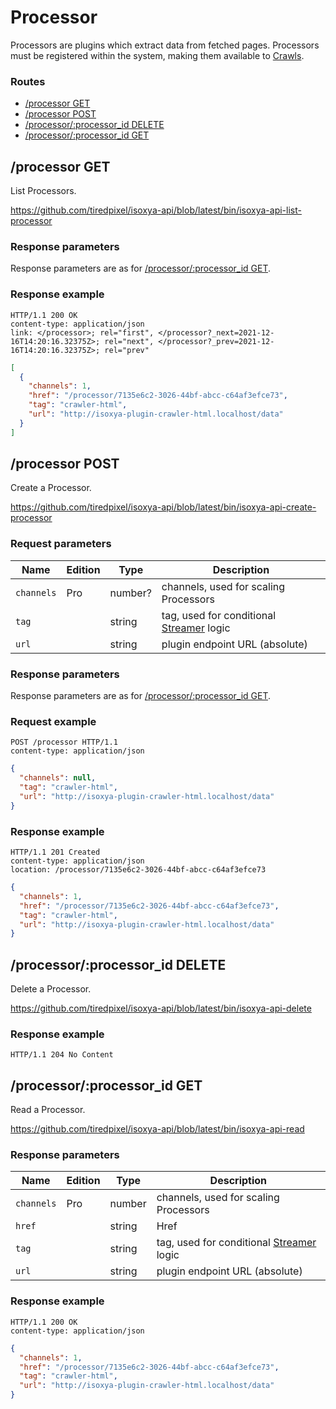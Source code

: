 # Processor

Processors are plugins which extract data from fetched pages. Processors must be registered within the system, making them available to [Crawls](Crawl.md).

### Routes

- [/processor GET](#processor-get)
- [/processor POST](#processor-post)
- [/processor/:processor_id DELETE](#processorprocessor_id-delete)
- [/processor/:processor_id GET](#processorprocessor_id-get)


## /processor GET

List Processors.

https://github.com/tiredpixel/isoxya-api/blob/latest/bin/isoxya-api-list-processor  

### Response parameters

Response parameters are as for [/processor/:processor_id GET](#processorprocessor_id-get).

### Response example

```http
HTTP/1.1 200 OK
content-type: application/json
link: </processor>; rel="first", </processor?_next=2021-12-16T14:20:16.32375Z>; rel="next", </processor?_prev=2021-12-16T14:20:16.32375Z>; rel="prev"
```

```json
[
  {
    "channels": 1,
    "href": "/processor/7135e6c2-3026-44bf-abcc-c64af3efce73",
    "tag": "crawler-html",
    "url": "http://isoxya-plugin-crawler-html.localhost/data"
  }
]
```


## /processor POST

Create a Processor.

https://github.com/tiredpixel/isoxya-api/blob/latest/bin/isoxya-api-create-processor  

### Request parameters

| Name       | Edition | Type    | Description                                             |
|------------|---------|---------|---------------------------------------------------------|
| `channels` | Pro     | number? | channels, used for scaling Processors                   |
| `tag`      |         | string  | tag, used for conditional [Streamer](Streamer.md) logic |
| `url`      |         | string  | plugin endpoint URL (absolute)                          |

### Response parameters

Response parameters are as for [/processor/:processor_id GET](#processorprocessor_id-get).

### Request example

```http
POST /processor HTTP/1.1
content-type: application/json
```

```json
{
  "channels": null,
  "tag": "crawler-html",
  "url": "http://isoxya-plugin-crawler-html.localhost/data"
}
```

### Response example

```http
HTTP/1.1 201 Created
content-type: application/json
location: /processor/7135e6c2-3026-44bf-abcc-c64af3efce73
```

```json
{
  "channels": 1,
  "href": "/processor/7135e6c2-3026-44bf-abcc-c64af3efce73",
  "tag": "crawler-html",
  "url": "http://isoxya-plugin-crawler-html.localhost/data"
}
```


## /processor/:processor_id DELETE

Delete a Processor.

https://github.com/tiredpixel/isoxya-api/blob/latest/bin/isoxya-api-delete  

### Response example

```http
HTTP/1.1 204 No Content
```


## /processor/:processor_id GET

Read a Processor.

https://github.com/tiredpixel/isoxya-api/blob/latest/bin/isoxya-api-read  

### Response parameters

| Name       | Edition | Type   | Description                                             |
|------------|---------|--------|---------------------------------------------------------|
| `channels` | Pro     | number | channels, used for scaling Processors                   |
| `href`     |         | string | Href                                                    |
| `tag`      |         | string | tag, used for conditional [Streamer](Streamer.md) logic |
| `url`      |         | string | plugin endpoint URL (absolute)                          |

### Response example

```http
HTTP/1.1 200 OK
content-type: application/json
```

```json
{
  "channels": 1,
  "href": "/processor/7135e6c2-3026-44bf-abcc-c64af3efce73",
  "tag": "crawler-html",
  "url": "http://isoxya-plugin-crawler-html.localhost/data"
}
```
